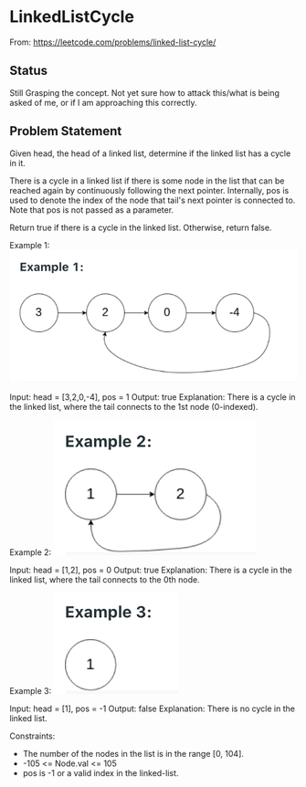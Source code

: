 # LinkedListCycle

From: https://leetcode.com/problems/linked-list-cycle/

## Status
Still Grasping the concept. Not yet sure how to attack this/what is being asked of me, or if I am approaching this correctly.

## Problem Statement
Given head, the head of a linked list, determine if the linked list has a cycle in it.

There is a cycle in a linked list if there is some node in the list that can be reached again by continuously following the next pointer. Internally, pos is used to denote the index of the node that tail's next pointer is connected to. Note that pos is not passed as a parameter.

Return true if there is a cycle in the linked list. Otherwise, return false.

 

Example 1:
![Image of Example 1](./assets/Example1.png)

Input: head = [3,2,0,-4], pos = 1
Output: true
Explanation: There is a cycle in the linked list, where the tail connects to the 1st node (0-indexed).

Example 2:
![Image of Example 2](./assets/Example2.png)

Input: head = [1,2], pos = 0
Output: true
Explanation: There is a cycle in the linked list, where the tail connects to the 0th node.

Example 3:
![Image of Example 3](./assets/Example3.png)

Input: head = [1], pos = -1
Output: false
Explanation: There is no cycle in the linked list.
 

Constraints:
* The number of the nodes in the list is in the range [0, 104].
* -105 <= Node.val <= 105
* pos is -1 or a valid index in the linked-list.